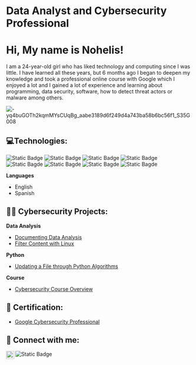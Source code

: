 <h1> Data Analyst and Cybersecurity Professional </h1>

# Hi, My name is Nohelis!
I am a 24-year-old girl who has liked technology and computing since I was little. I have learned all these years, but 6 months ago I began to deepen my knowledge and took a professional online course with Google which I enjoyed a lot and I gained a lot of experience and learning about programming, data security, software, how to detect threat actors or malware among others.

![-yq4buGOTh2kqmMYsCUqBg_aabe3189d6f249d4a743ba58b6bc56f1_S35G008](https://github.com/nohelis0610/nohelis0610/assets/159972745/77338e07-2325-4cbc-bd65-f198c006aedf)

<h2>💻Technologies:</h2>

![Static Badge](https://img.shields.io/badge/MySQL-lightblue?style=flat-square&logo=mysql)
![Static Badge](https://img.shields.io/badge/Linux-lightblue?style=flat-square&logo=Linux)
![Static Badge](https://img.shields.io/badge/Python-lightblue?style=flat-square&logo=Python)
![Static Badge](https://img.shields.io/badge/Powershell-lightblue?style=flat-square&logo=Powershell)
![Static Bagde](https://img.shields.io/badge/PowerBI-lightblue?style=flat-square&logo=PowerBI)
![Static Bagde](https://img.shields.io/badge/MicrosoftExcel-lightblue?style=flat-square&logo=MicrosoftExcel)
![Static Bagde](https://img.shields.io/badge/PowerPoint-lightblue?style=flat-square&logo=Microsoft%20PowerPoint)
![Static Bagde](https://img.shields.io/badge/GoogleSheets-lightblue?style=flat-square&logo=GoogleSheets)

<b>Languages</b>

- English
- Spanish


<h2>👨‍💻 Cybersecurity Projects:</h2>


<b>Data Analysis</b>

  - [Documenting Data Analysis](https://github.com/nohelis0610/Documenting-Data-Analysis)
  - [Filter Content with Linux](https://github.com/nohelis0610/Filter-Content)

<b>Python</b>

  - [Updating a File through Python Algorithms](https://github.com/nohelis0610/Python-algorithm)

<b>Course</b>

  - [Cybersecurity Course Overview](https://github.com/nohelis0610/Cybersecurity-Course)


<h2>📝 Certification:</h2>

- [Google Cybersecurity Professional](https://www.coursera.org/account/accomplishments/professional-cert/R849F7ZD6YTM)


<h2> 🤳 Connect with me:</h2>


[<img align="left" alt="NohelisFernandez | LinkedIn" width="22px" src="https://cdn.jsdelivr.net/npm/simple-icons@v3/icons/linkedin.svg" />][linkedin]


[linkedin]: https://www.linkedin.com/in/nohelisfernandez/

![Static Badge](https://img.shields.io/badge/nohelisfernande10%40gmail.com_-green?style=social&logo=gmail)

